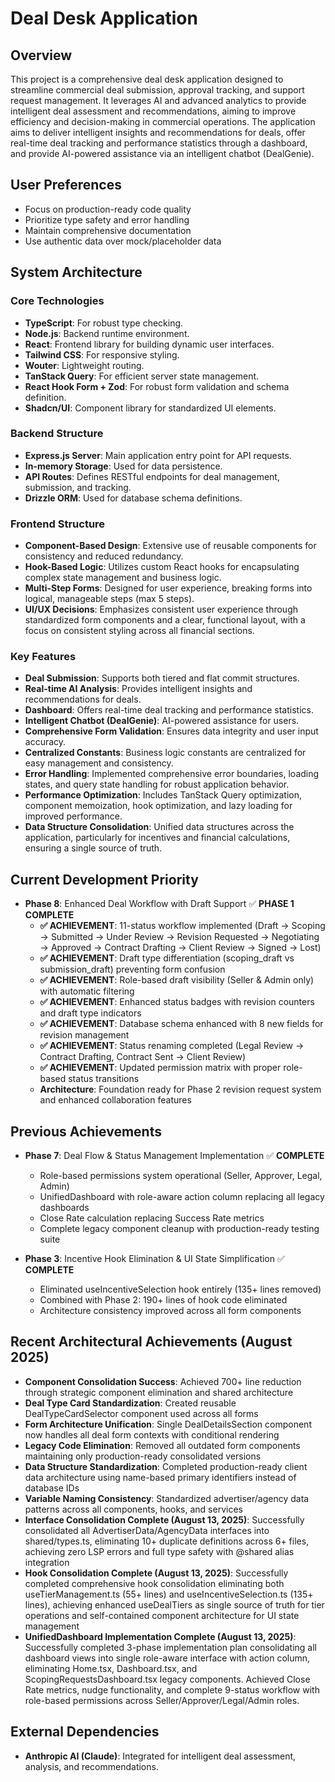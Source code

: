# Deal Desk Application

## Overview
This project is a comprehensive deal desk application designed to streamline commercial deal submission, approval tracking, and support request management. It leverages AI and advanced analytics to provide intelligent deal assessment and recommendations, aiming to improve efficiency and decision-making in commercial operations. The application aims to deliver intelligent insights and recommendations for deals, offer real-time deal tracking and performance statistics through a dashboard, and provide AI-powered assistance via an intelligent chatbot (DealGenie).

## User Preferences
- Focus on production-ready code quality
- Prioritize type safety and error handling
- Maintain comprehensive documentation
- Use authentic data over mock/placeholder data

## System Architecture

### Core Technologies
- **TypeScript**: For robust type checking.
- **Node.js**: Backend runtime environment.
- **React**: Frontend library for building dynamic user interfaces.
- **Tailwind CSS**: For responsive styling.
- **Wouter**: Lightweight routing.
- **TanStack Query**: For efficient server state management.
- **React Hook Form + Zod**: For robust form validation and schema definition.
- **Shadcn/UI**: Component library for standardized UI elements.

### Backend Structure
- **Express.js Server**: Main application entry point for API requests.
- **In-memory Storage**: Used for data persistence.
- **API Routes**: Defines RESTful endpoints for deal management, submission, and tracking.
- **Drizzle ORM**: Used for database schema definitions.

### Frontend Structure
- **Component-Based Design**: Extensive use of reusable components for consistency and reduced redundancy.
- **Hook-Based Logic**: Utilizes custom React hooks for encapsulating complex state management and business logic.
- **Multi-Step Forms**: Designed for user experience, breaking forms into logical, manageable steps (max 5 steps).
- **UI/UX Decisions**: Emphasizes consistent user experience through standardized form components and a clear, functional layout, with a focus on consistent styling across all financial sections.

### Key Features
- **Deal Submission**: Supports both tiered and flat commit structures.
- **Real-time AI Analysis**: Provides intelligent insights and recommendations for deals.
- **Dashboard**: Offers real-time deal tracking and performance statistics.
- **Intelligent Chatbot (DealGenie)**: AI-powered assistance for users.
- **Comprehensive Form Validation**: Ensures data integrity and user input accuracy.
- **Centralized Constants**: Business logic constants are centralized for easy management and consistency.
- **Error Handling**: Implemented comprehensive error boundaries, loading states, and query state handling for robust application behavior.
- **Performance Optimization**: Includes TanStack Query optimization, component memoization, hook optimization, and lazy loading for improved performance.
- **Data Structure Consolidation**: Unified data structures across the application, particularly for incentives and financial calculations, ensuring a single source of truth.

## Current Development Priority
- **Phase 8**: Enhanced Deal Workflow with Draft Support ✅ **PHASE 1 COMPLETE**
  - **✅ ACHIEVEMENT**: 11-status workflow implemented (Draft → Scoping → Submitted → Under Review → Revision Requested → Negotiating → Approved → Contract Drafting → Client Review → Signed → Lost)
  - **✅ ACHIEVEMENT**: Draft type differentiation (scoping_draft vs submission_draft) preventing form confusion
  - **✅ ACHIEVEMENT**: Role-based draft visibility (Seller & Admin only) with automatic filtering
  - **✅ ACHIEVEMENT**: Enhanced status badges with revision counters and draft type indicators
  - **✅ ACHIEVEMENT**: Database schema enhanced with 8 new fields for revision management
  - **✅ ACHIEVEMENT**: Status renaming completed (Legal Review → Contract Drafting, Contract Sent → Client Review)
  - **✅ ACHIEVEMENT**: Updated permission matrix with proper role-based status transitions
  - **Architecture**: Foundation ready for Phase 2 revision request system and enhanced collaboration features

## Previous Achievements
- **Phase 7**: Deal Flow & Status Management Implementation ✅ **COMPLETE**
  - Role-based permissions system operational (Seller, Approver, Legal, Admin)  
  - UnifiedDashboard with role-aware action column replacing all legacy dashboards
  - Close Rate calculation replacing Success Rate metrics
  - Complete legacy component cleanup with production-ready testing suite

- **Phase 3**: Incentive Hook Elimination & UI State Simplification ✅ **COMPLETE**
  - Eliminated useIncentiveSelection hook entirely (135+ lines removed)
  - Combined with Phase 2: 190+ lines of hook code eliminated
  - Architecture consistency improved across all form components

## Recent Architectural Achievements (August 2025)
- **Component Consolidation Success**: Achieved 700+ line reduction through strategic component elimination and shared architecture
- **Deal Type Card Standardization**: Created reusable DealTypeCardSelector component used across all forms
- **Form Architecture Unification**: Single DealDetailsSection component now handles all deal form contexts with conditional rendering
- **Legacy Code Elimination**: Removed all outdated form components maintaining only production-ready consolidated versions
- **Data Structure Standardization**: Completed production-ready client data architecture using name-based primary identifiers instead of database IDs
- **Variable Naming Consistency**: Standardized advertiser/agency data patterns across all components, hooks, and services
- **Interface Consolidation Complete (August 13, 2025)**: Successfully consolidated all AdvertiserData/AgencyData interfaces into shared/types.ts, eliminating 10+ duplicate definitions across 6+ files, achieving zero LSP errors and full type safety with @shared alias integration
- **Hook Consolidation Complete (August 13, 2025)**: Successfully completed comprehensive hook consolidation eliminating both useTierManagement.ts (55+ lines) and useIncentiveSelection.ts (135+ lines), achieving enhanced useDealTiers as single source of truth for tier operations and self-contained component architecture for UI state management
- **UnifiedDashboard Implementation Complete (August 13, 2025)**: Successfully completed 3-phase implementation plan consolidating all dashboard views into single role-aware interface with action column, eliminating Home.tsx, Dashboard.tsx, and ScopingRequestsDashboard.tsx legacy components. Achieved Close Rate metrics, nudge functionality, and complete 9-status workflow with role-based permissions across Seller/Approver/Legal/Admin roles.

## External Dependencies
- **Anthropic AI (Claude)**: Integrated for intelligent deal assessment, analysis, and recommendations.
